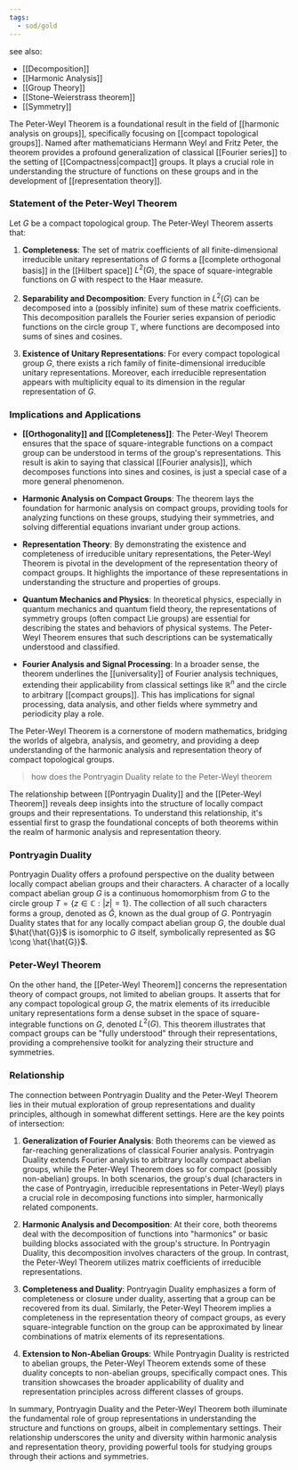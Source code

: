 ```yaml
---
tags:
  - sod/gold
---
```


see also:
- [[Decomposition]]
- [[Harmonic Analysis]]
- [[Group Theory]]
- [[Stone–Weierstrass theorem]]
- [[Symmetry]]

The Peter-Weyl Theorem is a foundational result in the field of [[harmonic analysis on groups]], specifically focusing on [[compact topological groups]]. Named after mathematicians Hermann Weyl and Fritz Peter, the theorem provides a profound generalization of classical [[Fourier series]] to the setting of [[Compactness|compact]] groups. It plays a crucial role in understanding the structure of functions on these groups and in the development of [[representation theory]].

### Statement of the Peter-Weyl Theorem

Let $G$ be a compact topological group. The Peter-Weyl Theorem asserts that:

1. **Completeness**: The set of matrix coefficients of all finite-dimensional irreducible unitary representations of $G$ forms a [[complete orthogonal basis]] in the [[Hilbert space]] $L^2(G)$, the space of square-integrable functions on $G$ with respect to the Haar measure.

2. **Separability and Decomposition**: Every function in $L^2(G)$ can be decomposed into a (possibly infinite) sum of these matrix coefficients. This decomposition parallels the Fourier series expansion of periodic functions on the circle group $\mathbb{T}$, where functions are decomposed into sums of sines and cosines.

3. **Existence of Unitary Representations**: For every compact topological group $G$, there exists a rich family of finite-dimensional irreducible unitary representations. Moreover, each irreducible representation appears with multiplicity equal to its dimension in the regular representation of $G$.

### Implications and Applications

- **[[Orthogonality]] and [[Completeness]]**: The Peter-Weyl Theorem ensures that the space of square-integrable functions on a compact group can be understood in terms of the group's representations. This result is akin to saying that classical [[Fourier analysis]], which decomposes functions into sines and cosines, is just a special case of a more general phenomenon.

- **Harmonic Analysis on Compact Groups**: The theorem lays the foundation for harmonic analysis on compact groups, providing tools for analyzing functions on these groups, studying their symmetries, and solving differential equations invariant under group actions.

- **Representation Theory**: By demonstrating the existence and completeness of irreducible unitary representations, the Peter-Weyl Theorem is pivotal in the development of the representation theory of compact groups. It highlights the importance of these representations in understanding the structure and properties of groups.

- **Quantum Mechanics and Physics**: In theoretical physics, especially in quantum mechanics and quantum field theory, the representations of symmetry groups (often compact Lie groups) are essential for describing the states and behaviors of physical systems. The Peter-Weyl Theorem ensures that such descriptions can be systematically understood and classified.

- **Fourier Analysis and Signal Processing**: In a broader sense, the theorem underlines the [[universality]] of Fourier analysis techniques, extending their applicability from classical settings like $\mathbb{R}^n$ and the circle to arbitrary [[compact groups]]. This has implications for signal processing, data analysis, and other fields where symmetry and periodicity play a role.

The Peter-Weyl Theorem is a cornerstone of modern mathematics, bridging the worlds of algebra, analysis, and geometry, and providing a deep understanding of the harmonic analysis and representation theory of compact topological groups.


>how does the Pontryagin Duality relate to the Peter-Weyl theorem

The relationship between [[Pontryagin Duality]] and the [[Peter-Weyl Theorem]] reveals deep insights into the structure of locally compact groups and their representations. To understand this relationship, it's essential first to grasp the foundational concepts of both theorems within the realm of harmonic analysis and representation theory.

### Pontryagin Duality

Pontryagin Duality offers a profound perspective on the duality between locally compact abelian groups and their characters. A character of a locally compact abelian group $G$ is a continuous homomorphism from $G$ to the circle group $T = \{z \in \mathbb{C} : |z| = 1\}$. The collection of all such characters forms a group, denoted as $\hat{G}$, known as the dual group of $G$. Pontryagin Duality states that for any locally compact abelian group $G$, the double dual $\hat{\hat{G}}$ is isomorphic to $G$ itself, symbolically represented as $G \cong \hat{\hat{G}}$.

### Peter-Weyl Theorem

On the other hand, the [[Peter-Weyl Theorem]] concerns the representation theory of compact groups, not limited to abelian groups. It asserts that for any compact topological group $G$, the matrix elements of its irreducible unitary representations form a dense subset in the space of square-integrable functions on $G$, denoted $L^2(G)$. This theorem illustrates that compact groups can be "fully understood" through their representations, providing a comprehensive toolkit for analyzing their structure and symmetries.

### Relationship

The connection between Pontryagin Duality and the Peter-Weyl Theorem lies in their mutual exploration of group representations and duality principles, although in somewhat different settings. Here are the key points of intersection:

1. **Generalization of Fourier Analysis**: Both theorems can be viewed as far-reaching generalizations of classical Fourier analysis. Pontryagin Duality extends Fourier analysis to arbitrary locally compact abelian groups, while the Peter-Weyl Theorem does so for compact (possibly non-abelian) groups. In both scenarios, the group's dual (characters in the case of Pontryagin, irreducible representations in Peter-Weyl) plays a crucial role in decomposing functions into simpler, harmonically related components.

2. **Harmonic Analysis and Decomposition**: At their core, both theorems deal with the decomposition of functions into "harmonics" or basic building blocks associated with the group's structure. In Pontryagin Duality, this decomposition involves characters of the group. In contrast, the Peter-Weyl Theorem utilizes matrix coefficients of irreducible representations.

3. **Completeness and Duality**: Pontryagin Duality emphasizes a form of completeness or closure under duality, asserting that a group can be recovered from its dual. Similarly, the Peter-Weyl Theorem implies a completeness in the representation theory of compact groups, as every square-integrable function on the group can be approximated by linear combinations of matrix elements of its representations.

4. **Extension to Non-Abelian Groups**: While Pontryagin Duality is restricted to abelian groups, the Peter-Weyl Theorem extends some of these duality concepts to non-abelian groups, specifically compact ones. This transition showcases the broader applicability of duality and representation principles across different classes of groups.

In summary, Pontryagin Duality and the Peter-Weyl Theorem both illuminate the fundamental role of group representations in understanding the structure and functions on groups, albeit in complementary settings. Their relationship underscores the unity and diversity within harmonic analysis and representation theory, providing powerful tools for studying groups through their actions and symmetries.